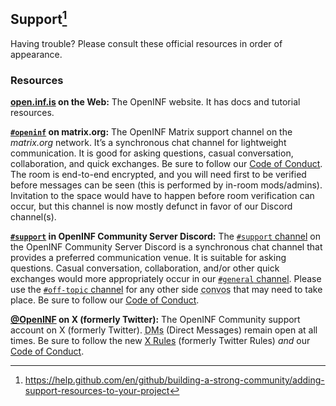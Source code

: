 ## Support[^1]

Having trouble? Please consult these official resources in order of appearance.

### Resources

**[open.inf.is][docs-site] on the Web:** The OpenINF website. It has docs and
tutorial resources.

**[`#openinf`][matrix-channel] on matrix.org:** The OpenINF Matrix support
channel on the _matrix.org_ network. It’s a synchronous chat channel for
lightweight communication. It is good for asking questions, casual
conversation, collaboration, and quick exchanges. Be sure to follow our [Code of
Conduct][coc]. The room is end-to-end encrypted, and you will need first to be
verified before messages can be seen (this is performed by in-room mods/admins).
Invitation to the space would have to happen before room verification can occur,
but this channel is now mostly defunct in favor of our Discord channel(s).

**[`#support`][support-channel-discord] in OpenINF Community Server Discord:**
The [`#support` channel][] on the OpenINF Community Server Discord is a
synchronous chat channel that provides a preferred communication venue. It is
suitable for asking questions. Casual conversation, collaboration, and/or other
quick exchanges would more appropriately occur in our [`#general` channel][].
Please use the [`#off-topic` channel][] for any other side
<abbr title="conversations">convos</abbr> that may need to take place. Be sure
to follow our [Code of Conduct][coc].

**[@OpenINF][x-twitter-account] on X (formerly Twitter):** The OpenINF Community
support account on X (formerly Twitter).
<abbr title="Direct Messages">DMs</abbr> (Direct Messages) remain open at all
times. Be sure to follow the new [X Rules][x-twitter-rules] (formerly Twitter
Rules) _and_ our [Code of Conduct][coc].

<!-- BEGIN LINK DEFINITIONS -->

[^1]:
    <https://help.github.com/en/github/building-a-strong-community/adding-support-resources-to-your-project>

[coc]: ./CODE_OF_CONDUCT.md
[`#off-topic` channel]: https://discord.gg/FfdVR2Bj
[`#support` channel]: https://discord.gg/CYJSYxjN
[`#general` channel]: https://discord.gg/9jYXBpVQ
[docs-site]: https://open.inf.is
[matrix-channel]: https://matrix.to/#/#openinf:matrix.org
[support-channel-discord]: https://discord.gg/CYJSYxjN
[x-twitter-account]: https://twitter.com/OpenINF
[x-twitter-rules]: https://help.twitter.com/en/rules-and-policies/x-rules

<!-- END LINK DEFINITIONS -->
